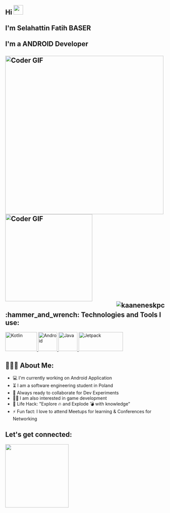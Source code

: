 <h2 align="left">
 <abc>
  <br>Hi <img src="https://user-images.githubusercontent.com/42378118/110234147-e3259600-7f4e-11eb-95be-0c4047144dea.gif" width="30"><br>
  <br> I'm Selahattin Fatih BASER <br>
  <br> I'm a ANDROID Developer<br>
  <br>
    <img src="https://media.giphy.com/media/SWoSkN6DxTszqIKEqv/giphy.gif" alt="Coder GIF" width="500">
  <img src="https://media.giphy.com/media/llarwdtFqG63IlqUR1/giphy.gif" alt="Coder GIF" width="275">
  <br>
   
  <a href="#kaaneneskpc-title">
  <img src="https://github-readme-stats.vercel.app/api?username=Fatih-BASER&show_icons=true&count_private=true&include_all_commits=true" alt="kaaneneskpc" align="right" />
</a>
 </abc>
</h2> 
<h2 align="left">:hammer_and_wrench: Technologies and Tools I use:</h2>
<p align="left">
    <a href="https://developer.android.com/kotlin?gclid=Cj0KCQjw6-SDBhCMARIsAGbI7Uj9S4GDNDiWK04Gr8AJlO5TdxuF9NDOmbIm0hj4Ybo98op01sZ6cVEaAtHfEALw_wcB&gclsrc=aw.ds" target="_blank"> <img src="https://deviniti.com/wp-content/uploads/2019/02/kotlin-logo.png" alt="Kotlin" width="100" height="60"/> </a>
    <a href="https://www.android.com/" target="_blank"> <img src="https://sliceofweb.files.wordpress.com/2012/09/android-logo-white.png" alt="Android" width="60" height="60"/> </a>
    <a href="https://www.java.com/tr/" target="_blank"> <img src="https://brandslogos.com/wp-content/uploads/images/large/java-logo-1.png" alt="Java" width="60" height="60"/> </a>
    <a href="https://www.flaticon.com/free-icon/c-logo_74906" target="_blank" img src="">
    </a>
<a href="https://developer.android.com/jetpack" target="_blank"> <img src="https://pngimage.net/wp-content/uploads/2018/05/android-sdk-png-%E8%A1%A8%E7%A4%BA-1.png" alt="Jetpack" width="140" height="60"/> </a>
     

</p>

<h2 align="left">👨🏻‍💻 About Me:</h2>

- :computer: I'm currently working on Android Application
- :hourglass_flowing_sand: I am a software engineering student in Poland
- :rocket: Always ready to collaborate for Dev Experiments
- :man_technologist: I am also interested in game development
- :dart: Life Hack: "Explore :fire: and Explode :bomb: with knowledge" 
- :zap: Fun fact: I love to attend Meetups for learning & Conferences for Networking<br>

<h2 align="left">Let's get connected:</h2>

<a target="_blank" href="https://www.linkedin.com/in/fatih-baser-0246651a4/"><img src="https://img.shields.io/badge/-LinkedIn-0077B5?style=for-the-badge&logo=Linkedin&logoColor=white"    width="200"></img>     </a>



